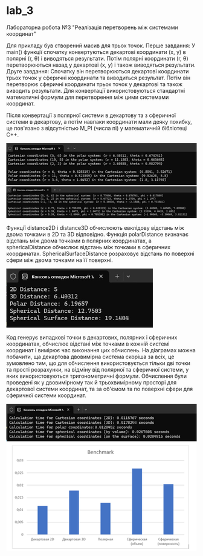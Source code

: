 # lab_3
Лабораторна робота №3 "Реалізація перетворень між системами координат"

Для прикладу був створений масив для трьох точок.
 Перше завдання: У main() функції спочатку конвертуються декартові координати (x, y) в полярні (r, θ) і виводяться результати. Потім полярні координати (r, θ) перетворюються назад у декартові (x, y) і також виводяться результати.
 Друге завдання: Спочатку він перетворюються декартові координати трьох точок у сферичні координати та виводиться результат. Потім він перетворює сферичні координати трьох точок у декартові та також виводить результати. Для конвертації використовуються стандартні математичні формули для перетворення між цими системами координат.
 
Після конвертації з полярної системи в декартову та з сферичної системи в декартову, а потім навпаки координати мали деяку похибку, це пов'язано з відсутністью M_PI (числа пі) у математичній бібліотеці С++.

![Image alt](screenshots/5.jpg)
![Image alt](screenshots/2.jpg)

Функції distance2D і distance3D обчислюють евклідову відстань між двома точками в 2D та 3D відповідно. Функція polarDistance визначає відстань між двома точками в полярних координатах, а sphericalDistance обчислює відстань між точками в сферичних координатах. SphericalSurfaceDistance розраховує відстань по поверхні сфери між двома точками на її поверхні. 

![Image alt](screenshots/3.jpg)

Код генерує випадкові точки в декартових, полярних і сферичних координатах, обчислює відстані між точками в кожній системі координат і вимірює час виконання цих обчислень.
На діаграмах можна побачити, ща декартова двовимірна система скоріша за всіх, це зумовлено тим, що для обчислення використовується тільки дві точки та прості розрахунки, на відміну від полярної та сферичної системи, у яких використовуються тригонометричні формули. 
Обчислення були проведені як у двовимірному так й трьохвимірному просторі для декартової системи координат, та за об'ємом та по поверхні сфери для сферичної системи координат.

![Image alt](screenshots/4.jpg)
![Image alt](screenshots/1.jpg)
